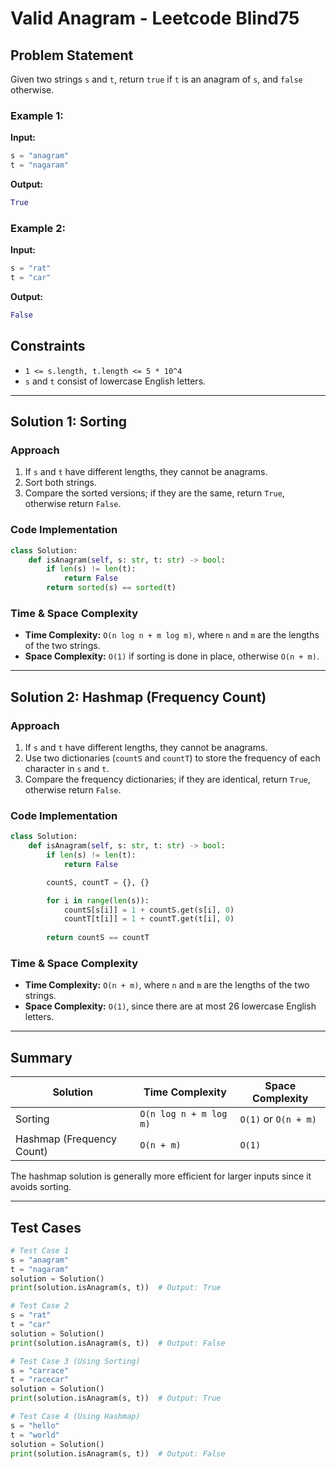 # Valid Anagram - Leetcode Blind75

## Problem Statement
Given two strings `s` and `t`, return `true` if `t` is an anagram of `s`, and `false` otherwise.

### Example 1:
**Input:**
```python
s = "anagram"
t = "nagaram"
```
**Output:**
```python
True
```

### Example 2:
**Input:**
```python
s = "rat"
t = "car"
```
**Output:**
```python
False
```

## Constraints
- `1 <= s.length, t.length <= 5 * 10^4`
- `s` and `t` consist of lowercase English letters.

---

## Solution 1: Sorting
### Approach
1. If `s` and `t` have different lengths, they cannot be anagrams.
2. Sort both strings.
3. Compare the sorted versions; if they are the same, return `True`, otherwise return `False`.

### Code Implementation
```python
class Solution:
    def isAnagram(self, s: str, t: str) -> bool:
        if len(s) != len(t):
            return False
        return sorted(s) == sorted(t)
```

### Time & Space Complexity
- **Time Complexity:** `O(n log n + m log m)`, where `n` and `m` are the lengths of the two strings.
- **Space Complexity:** `O(1)` if sorting is done in place, otherwise `O(n + m)`.

---

## Solution 2: Hashmap (Frequency Count)
### Approach
1. If `s` and `t` have different lengths, they cannot be anagrams.
2. Use two dictionaries (`countS` and `countT`) to store the frequency of each character in `s` and `t`.
3. Compare the frequency dictionaries; if they are identical, return `True`, otherwise return `False`.

### Code Implementation
```python
class Solution:
    def isAnagram(self, s: str, t: str) -> bool:
        if len(s) != len(t):
            return False

        countS, countT = {}, {}

        for i in range(len(s)):
            countS[s[i]] = 1 + countS.get(s[i], 0)
            countT[t[i]] = 1 + countT.get(t[i], 0)
        
        return countS == countT
```

### Time & Space Complexity
- **Time Complexity:** `O(n + m)`, where `n` and `m` are the lengths of the two strings.
- **Space Complexity:** `O(1)`, since there are at most 26 lowercase English letters.

---

## Summary
| Solution | Time Complexity | Space Complexity |
|----------|----------------|------------------|
| Sorting | `O(n log n + m log m)` | `O(1)` or `O(n + m)` |
| Hashmap (Frequency Count) | `O(n + m)` | `O(1)` |

The hashmap solution is generally more efficient for larger inputs since it avoids sorting.

---

## Test Cases
```python
# Test Case 1
s = "anagram"
t = "nagaram"
solution = Solution()
print(solution.isAnagram(s, t))  # Output: True

# Test Case 2
s = "rat"
t = "car"
solution = Solution()
print(solution.isAnagram(s, t))  # Output: False

# Test Case 3 (Using Sorting)
s = "carrace"
t = "racecar"
solution = Solution()
print(solution.isAnagram(s, t))  # Output: True

# Test Case 4 (Using Hashmap)
s = "hello"
t = "world"
solution = Solution()
print(solution.isAnagram(s, t))  # Output: False
```
